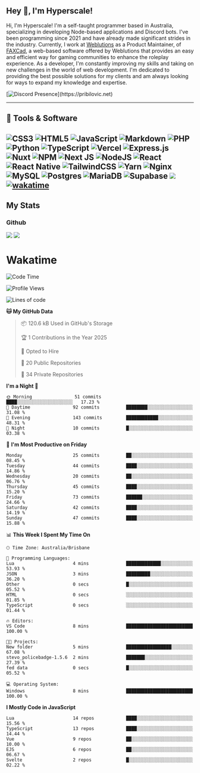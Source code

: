 ## Hey 👋, I'm Hyperscale!

Hi, I'm Hyperscale! I'm a self-taught programmer based in Australia, specializing in developing Node-based applications and Discord bots. I've been programming since 2021 and have already made significant strides in the industry. Currently, I work at [Weblutions](https://weblutions.com) as a Product Maintainer, of [FAXCad](https://weblutions.com/store/faxcad), a web-based software offered by Weblutions that provides an easy and efficient way for gaming communities to enhance the roleplay experience. As a developer, I'm constantly improving my skills and taking on new challenges in the world of web development. I'm dedicated to providing the best possible solutions for my clients and am always looking for ways to expand my knowledge and expertise.

[![Discord Presence](https://lanyard.cnrad.dev/api/906061699562475581?=idleMessage=:Just%Chillin%With%My%Kangaroo!)](https://pribilovic.net)

<p align="center">
<a href="https://github.com/Hyperscale1">
</a>
</p>

---
## 🔧 Tools & Software

![CSS3](https://img.shields.io/badge/css3-%231572B6.svg?style=for-the-badge&logo=css3&logoColor=white) ![HTML5](https://img.shields.io/badge/html5-%23E34F26.svg?style=for-the-badge&logo=html5&logoColor=white) ![JavaScript](https://img.shields.io/badge/javascript-%23323330.svg?style=for-the-badge&logo=javascript&logoColor=%23F7DF1E)  ![Markdown](https://img.shields.io/badge/markdown-%23000000.svg?style=for-the-badge&logo=markdown&logoColor=white) ![PHP](https://img.shields.io/badge/php-%23777BB4.svg?style=for-the-badge&logo=php&logoColor=white) ![Python](https://img.shields.io/badge/python-3670A0?style=for-the-badge&logo=python&logoColor=ffdd54) ![TypeScript](https://img.shields.io/badge/typescript-%23007ACC.svg?style=for-the-badge&logo=typescript&logoColor=white) ![Vercel](https://img.shields.io/badge/vercel-%23000000.svg?style=for-the-badge&logo=vercel&logoColor=white) ![Express.js](https://img.shields.io/badge/express.js-%23404d59.svg?style=for-the-badge&logo=express&logoColor=%2361DAFB) ![Nuxt](https://img.shields.io/badge/Nuxt-%23404d59.svg?style=for-the-badge&logo=nuxtdotjs&logoColor=%02dc82)  ![NPM](https://img.shields.io/badge/NPM-%23000000.svg?style=for-the-badge&logo=npm&logoColor=white) ![Next JS](https://img.shields.io/badge/Next-black?style=for-the-badge&logo=next.js&logoColor=white) ![NodeJS](https://img.shields.io/badge/node.js-6DA55F?style=for-the-badge&logo=node.js&logoColor=white) ![React](https://img.shields.io/badge/react-%2320232a.svg?style=for-the-badge&logo=react&logoColor=%2361DAFB) ![React Native](https://img.shields.io/badge/react_native-%2320232a.svg?style=for-the-badge&logo=react&logoColor=%2361DAFB) ![TailwindCSS](https://img.shields.io/badge/tailwindcss-%2338B2AC.svg?style=for-the-badge&logo=tailwind-css&logoColor=white) ![Yarn](https://img.shields.io/badge/yarn-%232C8EBB.svg?style=for-the-badge&logo=yarn&logoColor=white) ![Nginx](https://img.shields.io/badge/nginx-%23009639.svg?style=for-the-badge&logo=nginx&logoColor=white) ![MySQL](https://img.shields.io/badge/mysql-%2300f.svg?style=for-the-badge&logo=mysql&logoColor=white) ![Postgres](https://img.shields.io/badge/postgres-%23316192.svg?style=for-the-badge&logo=postgresql&logoColor=white) ![MariaDB](https://img.shields.io/badge/mariadb-%23316192.svg?style=for-the-badge&logo=mariadb&logoColor=white) ![Supabase](https://img.shields.io/badge/Supabase-3ECF8E?style=for-the-badge&logo=supabase&logoColor=white) ![](https://img.shields.io/badge/Ubuntu-E95420?style=for-the-badge&logo=ubuntu&logoColor=white) [![wakatime](https://wakatime.com/badge/user/6e098b16-30e8-493e-bf77-598fafbb912d.svg?style=for-the-badge)](https://wakatime.com/@6e098b16-30e8-493e-bf77-598fafbb912d) 
---
## My Stats

### Github
![](https://github-readme-stats.vercel.app/api?username=Hyperscale1&theme=blue-green)
![](https://github-readme-stats.vercel.app/api/top-langs/?username=Hyperscale1&theme=blue-green)

# Wakatime
<!--START_SECTION:waka-->
![Code Time](http://img.shields.io/badge/Code%20Time-893%20hrs%203%20mins-blue)

![Profile Views](http://img.shields.io/badge/Profile%20Views-0-blue)

![Lines of code](https://img.shields.io/badge/From%20Hello%20World%20I%27ve%20Written-560.7%20thousand%20lines%20of%20code-blue)

**🐱 My GitHub Data** 

> 📦 120.6 kB Used in GitHub's Storage 
 > 
> 🏆 1 Contributions in the Year 2025
 > 
> 💼 Opted to Hire
 > 
> 📜 20 Public Repositories 
 > 
> 🔑 34 Private Repositories 
 > 
**I'm a Night 🦉** 

```text
🌞 Morning                51 commits          ████░░░░░░░░░░░░░░░░░░░░░   17.23 % 
🌆 Daytime                92 commits          ████████░░░░░░░░░░░░░░░░░   31.08 % 
🌃 Evening                143 commits         ████████████░░░░░░░░░░░░░   48.31 % 
🌙 Night                  10 commits          █░░░░░░░░░░░░░░░░░░░░░░░░   03.38 % 
```
📅 **I'm Most Productive on Friday** 

```text
Monday                   25 commits          ██░░░░░░░░░░░░░░░░░░░░░░░   08.45 % 
Tuesday                  44 commits          ████░░░░░░░░░░░░░░░░░░░░░   14.86 % 
Wednesday                20 commits          ██░░░░░░░░░░░░░░░░░░░░░░░   06.76 % 
Thursday                 45 commits          ████░░░░░░░░░░░░░░░░░░░░░   15.20 % 
Friday                   73 commits          ██████░░░░░░░░░░░░░░░░░░░   24.66 % 
Saturday                 42 commits          ████░░░░░░░░░░░░░░░░░░░░░   14.19 % 
Sunday                   47 commits          ████░░░░░░░░░░░░░░░░░░░░░   15.88 % 
```


📊 **This Week I Spent My Time On** 

```text
🕑︎ Time Zone: Australia/Brisbane

💬 Programming Languages: 
Lua                      4 mins              █████████████░░░░░░░░░░░░   53.93 % 
JSON                     3 mins              █████████░░░░░░░░░░░░░░░░   36.20 % 
Other                    0 secs              █░░░░░░░░░░░░░░░░░░░░░░░░   05.52 % 
HTML                     0 secs              ░░░░░░░░░░░░░░░░░░░░░░░░░   01.85 % 
TypeScript               0 secs              ░░░░░░░░░░░░░░░░░░░░░░░░░   01.44 % 

🔥 Editors: 
VS Code                  8 mins              █████████████████████████   100.00 % 

🐱‍💻 Projects: 
New folder               5 mins              █████████████████░░░░░░░░   67.08 % 
stevo_policebadge-1.5.6  2 mins              ███████░░░░░░░░░░░░░░░░░░   27.39 % 
fed data                 0 secs              █░░░░░░░░░░░░░░░░░░░░░░░░   05.52 % 

💻 Operating System: 
Windows                  8 mins              █████████████████████████   100.00 % 
```

**I Mostly Code in JavaScript** 

```text
Lua                      14 repos            ████░░░░░░░░░░░░░░░░░░░░░   15.56 % 
TypeScript               13 repos            ████░░░░░░░░░░░░░░░░░░░░░   14.44 % 
Vue                      9 repos             ██░░░░░░░░░░░░░░░░░░░░░░░   10.00 % 
EJS                      6 repos             ██░░░░░░░░░░░░░░░░░░░░░░░   06.67 % 
Svelte                   2 repos             █░░░░░░░░░░░░░░░░░░░░░░░░   02.22 % 
```




<!--END_SECTION:waka-->
